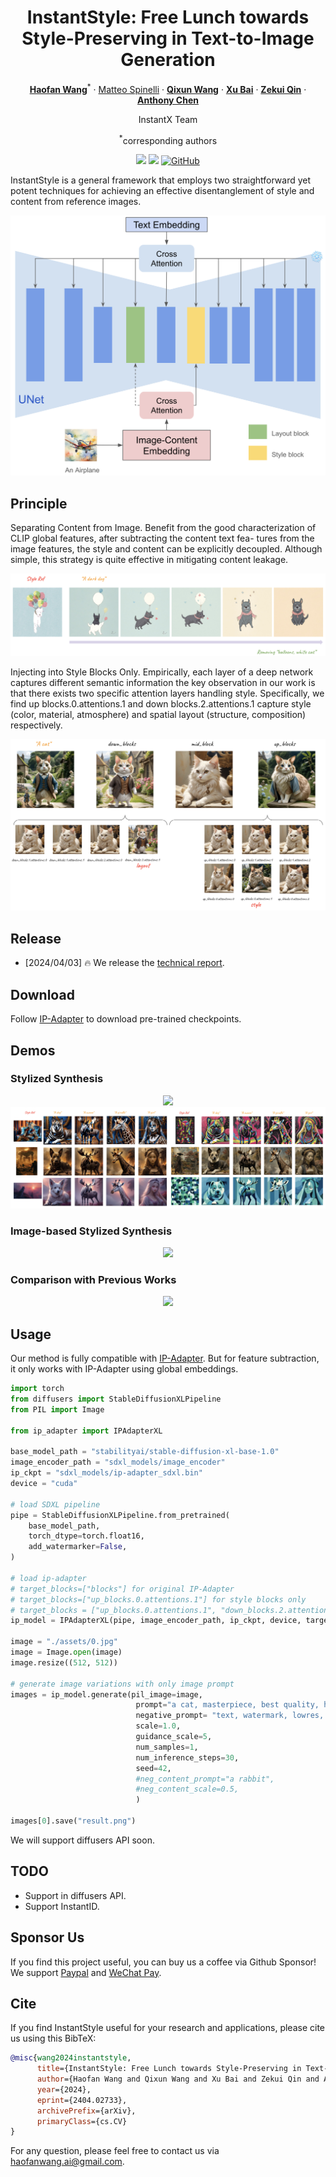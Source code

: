 <div align="center">
<h1>InstantStyle: Free Lunch towards Style-Preserving in Text-to-Image Generation</h1>

[**Haofan Wang**](https://haofanwang.github.io/)<sup>*</sup> · [Matteo Spinelli](https://github.com/cubiq) · [**Qixun Wang**](https://github.com/wangqixun) · [**Xu Bai**](https://huggingface.co/baymin0220) · [**Zekui Qin**](https://github.com/ZekuiQin) · [**Anthony Chen**](https://antonioo-c.github.io/)

InstantX Team 

<sup>*</sup>corresponding authors

<a href='[https://instantid.github.io/](https://instantstyle.github.io/)'><img src='https://img.shields.io/badge/Project-Page-green'></a>
<a href='https://arxiv.org/abs/2404.02733'><img src='https://img.shields.io/badge/Technique-Report-red'></a>
[![GitHub](https://img.shields.io/github/stars/InstantStyle/InstantStyle?style=social)](https://github.com/InstantStyle/InstantStyle)

</div>

InstantStyle is a general framework that employs two straightforward yet potent techniques for achieving an effective disentanglement of style and content from reference images.

<img src='assets/pipe.png'>

## Principle

Separating Content from Image. Benefit from the good characterization of CLIP global features, after subtracting the content text fea- tures from the image features, the style and content can be explicitly decoupled. Although simple, this strategy is quite effective in mitigating content leakage.
<p align="center">
  <img src="assets/subtraction.png">
</p>

Injecting into Style Blocks Only. Empirically, each layer of a deep network captures different semantic information the key observation in our work is that there exists two specific attention layers handling style. Specifically, we find up blocks.0.attentions.1 and down blocks.2.attentions.1 capture style (color, material, atmosphere) and spatial layout (structure, composition) respectively.
<p align="center">
  <img src="assets/tree.png">
</p>

## Release
- [2024/04/03] 🔥 We release the [technical report](https://arxiv.org/abs/2404.02733).

## Download
Follow [IP-Adapter](https://github.com/tencent-ailab/IP-Adapter?tab=readme-ov-file#download-models) to download pre-trained checkpoints.

## Demos

### Stylized Synthesis

<p align="center">
  <img src="assets/example1.png">
  <img src="assets/example2.png">
</p>

### Image-based Stylized Synthesis

<p align="center">
  <img src="assets/example3.png">
</p>

### Comparison with Previous Works

<p align="center">
  <img src="assets/comparison.png">
</p>

## Usage

Our method is fully compatible with [IP-Adapter](https://github.com/tencent-ailab/IP-Adapter). But for feature subtraction, it only works with IP-Adapter using global embeddings.

```python
import torch
from diffusers import StableDiffusionXLPipeline
from PIL import Image

from ip_adapter import IPAdapterXL

base_model_path = "stabilityai/stable-diffusion-xl-base-1.0"
image_encoder_path = "sdxl_models/image_encoder"
ip_ckpt = "sdxl_models/ip-adapter_sdxl.bin"
device = "cuda"

# load SDXL pipeline
pipe = StableDiffusionXLPipeline.from_pretrained(
    base_model_path,
    torch_dtype=torch.float16,
    add_watermarker=False,
)

# load ip-adapter
# target_blocks=["blocks"] for original IP-Adapter
# target_blocks=["up_blocks.0.attentions.1"] for style blocks only
# target_blocks = ["up_blocks.0.attentions.1", "down_blocks.2.attentions.1"] # for style+layout blocks
ip_model = IPAdapterXL(pipe, image_encoder_path, ip_ckpt, device, target_blocks=["up_blocks.0.attentions.1"])

image = "./assets/0.jpg"
image = Image.open(image)
image.resize((512, 512))

# generate image variations with only image prompt
images = ip_model.generate(pil_image=image,
                            prompt="a cat, masterpiece, best quality, high quality",
                            negative_prompt= "text, watermark, lowres, low quality, worst quality, deformed, glitch, low contrast, noisy, saturation, blurry",
                            scale=1.0,
                            guidance_scale=5,
                            num_samples=1,
                            num_inference_steps=30, 
                            seed=42,
                            #neg_content_prompt="a rabbit",
                            #neg_content_scale=0.5,
                            )

images[0].save("result.png")
```

We will support diffusers API soon.

## TODO
- Support in diffusers API.
- Support InstantID.

## Sponsor Us
If you find this project useful, you can buy us a coffee via Github Sponsor! We support [Paypal](https://ko-fi.com/instantx) and [WeChat Pay](https://tinyurl.com/instantx-pay).

## Cite
If you find InstantStyle useful for your research and applications, please cite us using this BibTeX:

```bibtex
@misc{wang2024instantstyle,
      title={InstantStyle: Free Lunch towards Style-Preserving in Text-to-Image Generation}, 
      author={Haofan Wang and Qixun Wang and Xu Bai and Zekui Qin and Anthony Chen},
      year={2024},
      eprint={2404.02733},
      archivePrefix={arXiv},
      primaryClass={cs.CV}
}
```

For any question, please feel free to contact us via haofanwang.ai@gmail.com.
